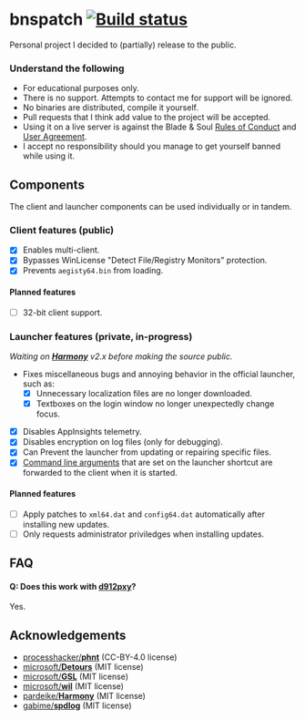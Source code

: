 # bnspatch [![Build status](https://ci.appveyor.com/api/projects/status/altu43hhdd5akowp?svg=true)](https://ci.appveyor.com/project/zeffy/bnspatch)
Personal project I decided to (partially) release to the public.

### Understand the following
- For educational purposes only.
- There is no support. Attempts to contact me for support will be ignored.
- No binaries are distributed, compile it yourself.
- Pull requests that I think add value to the project will be accepted.
- Using it on a live server is against the Blade & Soul [Rules of Conduct][0] and [User Agreement][1].
- I accept no responsibility should you manage to get yourself banned while using it.

## Components
The client and launcher components can be used individually or in tandem.

### Client features (public)
- [x] Enables multi-client.
- [x] Bypasses WinLicense "Detect File/Registry Monitors" protection.
- [x] Prevents `aegisty64.bin` from loading.

#### Planned features
- [ ] 32-bit client support.

### Launcher features (private, in-progress)
*Waiting on [**Harmony**][8] v2.x before making the source public.*

- Fixes miscellaneous bugs and annoying behavior in the official launcher, such as:
  * [x] Unnecessary localization files are no longer downloaded.
  * [x] Textboxes on the login window no longer unexpectedly change focus.
- [x] Disables AppInsights telemetry.
- [x] Disables encryption on log files (only for debugging).
- [x] Can Prevent the launcher from updating or repairing specific files.
- [x] [Command line arguments][2] that are set on the launcher shortcut are forwarded to the client
      when it is started.
      
#### Planned features
- [ ] Apply patches to `xml64.dat` and `config64.dat` automatically after installing new updates.
- [ ] Only requests administrator priviledges when installing updates.

## FAQ

#### Q: Does this work with [**d912pxy**][3]?
Yes.

## Acknowledgements
- [processhacker/**phnt**][4] (CC-BY-4.0 license)
- [microsoft/**Detours**][5] (MIT license)
- [microsoft/**GSL**][6] (MIT license)
- [microsoft/**wil**][7] (MIT license)
- [pardeike/**Harmony**][8] (MIT license)
- [gabime/**spdlog**][9] (MIT license)

[0]: https://us.ncsoft.com/en/legal/user-agreements/blade-and-soul-rules-of-conduct.php
[1]: https://us.ncsoft.com/en/legal/user-agreements/blade-and-soul-user-agreement.php
[2]: https://docs.unrealengine.com/udk/Three/CommandLineArguments.html
[3]: https://github.com/megai2/d912pxy
[4]: https://github.com/processhacker/phnt
[5]: https://github.com/microsoft/Detours
[6]: https://github.com/microsoft/GSL
[7]: https://github.com/microsoft/wil
[8]: https://github.com/pardeike/Harmony
[9]: https://github.com/gabime/spdlog
